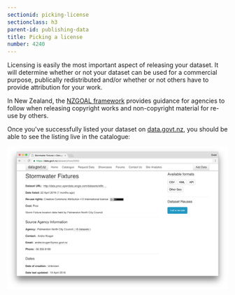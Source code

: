 ```yaml
---
sectionid: picking-license
sectionclass: h3
parent-id: publishing-data
title: Picking a license
number: 4240
---
```


Licensing is easily the most important aspect of releasing your dataset. It will determine whether or not your dataset can be used for a commercial purpose, publically redistributed and/or whether or not others have to provide attribution for your work.

In New Zealand, the [NZGOAL framework](https://www.ict.govt.nz/guidance-and-resources/open-government/new-zealand-government-open-access-and-licensing-nzgoal-framework/) provides guidance for agencies to follow when releasing copyright works and non-copyright material for re-use by others.

Once you've successfully listed your dataset on [data.govt.nz](data.govt.nz), you should be able to see the listing live in the catalogue:

![data.govt.nz dataset catalogue entry](uploads/03-completed-dataset.png)
